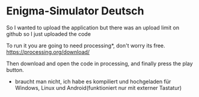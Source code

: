 # Enigma-Simulator Deutsch

So I wanted to upload the application but there was an upload limit on github so I just uploaded the code

To run it you are going to need processing*, don't worry its free.
https://processing.org/download/

Then download and open the code in processing, and finally press the play button.

* braucht man nicht, ich habe es kompiliert und hochgeladen für Windows, Linux und Android(funktioniert nur mit externer Tastatur)
